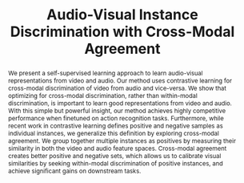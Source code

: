 ---
id:             2021-avid
title:          "Audio-Visual Instance Discrimination with Cross-Modal Agreement"
authors:        [Me, Nuno, Ishan]
venue:          IEEE/CVF Conf. on Computer Vision and Pattern Recognition (CVPR), 2021.
year:           "2021-03"
highlight:      "<i class='fa-solid fa-award'></i> Best paper candidate"
thumbnail:      assets/publications/2021-avid/thumbnail.jpg
thumb_width:    80
bibtex:         "@InProceedings{morgado2021avid,<br>&emsp;title={Audio-Visual Instance Discrimination with Cross-Modal Agreement},<br>&emsp;author={Pedro Morgado, Nuno Vasconcelos, Ishan Misra},<br>&emsp;booktitle={Computer Vision and Pattern Recognition (CVPR), IEEE/CVF Conf. on },<br>&emsp;year={2021}<br>}"
links:
    pdf:    	assets/publications/2021-avid/cvpr21-avid.pdf
    paper:      https://arxiv.org/abs/2004.12943
    code:       https://github.com/facebookresearch/AVID-CMA
    video:      https://youtu.be/WWwJ_NLQQ9w
    blogpost:	https://ai.facebook.com/blog/audiovisual-self-supervised-representation-learning
    bibtex:     assets/publications/2021-avid/ref.txt
other_venues:
    - title:    Audio-Visual Instance Discrimination
      venue:    ECCV Workshop - Multi-Modal Video Analysis, 2020.
      links:
        paper:  assets/publications/2021-avid/eccv20_workshop_avid.pdf
        talk:   https://youtu.be/nkWAVi59Da4
layout: project
short_title: AVID
video_embed: https://www.youtube.com/embed/WWwJ_NLQQ9w
abstract: "We present a self-supervised learning approach to learn audio-visual representations from video and audio. Our method uses contrastive learning for cross-modal discrimination of video from audio and vice-versa. We show that optimizing for cross-modal discrimination, rather than within-modal discrimination, is important to learn good representations from video and audio. With this simple but powerful insight, our method achieves highly competitive performance when finetuned on action recognition tasks. Furthermore, while recent work in contrastive learning defines positive and negative samples as individual instances, we generalize this definition by exploring cross-modal agreement. We group together multiple instances as positives by measuring their similarity in both the video and audio feature spaces. Cross-modal agreement creates better positive and negative sets, which allows us to calibrate visual similarities by seeking within-modal discrimination of positive instances, and achieve significant gains on downstream tasks."
---